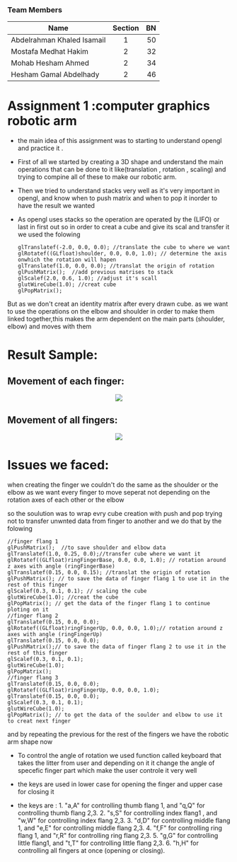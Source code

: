 ### Team Members

| Name                          | Section |  BN |
| ----------------------------- | :-----: | --: |
| Abdelrahman Khaled Isamail    |    1    |  50 |
| Mostafa Medhat Hakim          |    2    |  32 |
| Mohab Hesham Ahmed            |    2    |  34 |
| Hesham Gamal Abdelhady        |    2    |  46 |


# Assignment 1 :computer graphics robotic arm

- the main idea of this assignment was to starting to understand opengl and practice it .

- First of all we started by creating a 3D shape and understand the main operations that can be done to it like(translation , rotation , scaling) and trying to compine all of these to make our robotic arm.

- Then we tried to understand stacks very well as it's very important in opengl, and know when to push matrix and when to pop it inorder to have the result we wanted 

- As opengl uses stacks so the operation are operated by the (LIFO) or last in first out so in order to creat a cube and give its scal and transfer it we used the folowing  

    ```
    glTranslatef(-2.0, 0.0, 0.0); //translate the cube to where we want
    glRotatef((GLfloat)shoulder, 0.0, 0.0, 1.0); // determine the axis onwhich the rotation will hapen 
    glTranslatef(1.0, 0.0, 0.0); //translat the origin of rotation
    glPushMatrix();  //add previous matrises to stack
    glScalef(2.0, 0.6, 1.0); //adjust it's scall
    glutWireCube(1.0); //creat cube
    glPopMatrix();
    ```

But as we don't creat an identity matrix after every drawn cube. as we want to use the operations on the elbow and shoulder in order to make them linked together,this makes the arm dependent on the main parts (shoulder, elbow) and moves with them

# Result Sample:
## Movement of each finger:
<p align="center">
  <img src="https://drive.google.com/uc?export=view&id=1MBOcz4OBVIFhETOEw-D4RiDFWGj8yD0F">
</p>

## Movement of all fingers:
<p align="center">
  <img src="https://drive.google.com/uc?export=view&id=1u4LoKABtcTcJ2sH1fL59W9H3g1OoQYS8">
</p>

# Issues we faced:

when creating the finger we couldn't do the same as the shoulder or the elbow as we want every finger to move seperat not depending on the rotation axes of each other or the elbow 

so the soulution was to wrap evry cube creation with push and pop trying not to transfer unwnted data from finger to another and we do that by the folowing
    
    //finger flang 1
    glPushMatrix();  //to save shoulder and elbow data
    glTranslatef(1.0, 0.25, 0.0);//transfer cube where we want it
    glRotatef((GLfloat)ringFingerBase, 0.0, 0.0, 1.0); // rotation around z axes with angle (ringFingerBase)
    glTranslatef(0.15, 0.0, 0.15); //translat the origin of rotation
    glPushMatrix(); // to save the data of finger flang 1 to use it in the rest of this finger
    glScalef(0.3, 0.1, 0.1); // scaling the cube
    glutWireCube(1.0); //creat the cube
    glPopMatrix(); // get the data of the finger flang 1 to continue ploting on it
    //finger flang 2
    glTranslatef(0.15, 0.0, 0.0);
    glRotatef((GLfloat)ringFingerUp, 0.0, 0.0, 1.0);// rotation around z axes with angle (ringFingerUp)
    glTranslatef(0.15, 0.0, 0.0);
    glPushMatrix();// to save the data of finger flang 2 to use it in the rest of this finger
    glScalef(0.3, 0.1, 0.1);
    glutWireCube(1.0);
    glPopMatrix();
    //finger flang 3
    glTranslatef(0.15, 0.0, 0.0);
    glRotatef((GLfloat)ringFingerUp, 0.0, 0.0, 1.0);
    glTranslatef(0.15, 0.0, 0.0);
    glScalef(0.3, 0.1, 0.1);
    glutWireCube(1.0);
    glPopMatrix(); // to get the data of the soulder and elbow to use it to creat next finger

and by repeating the previous for the rest of the fingers we have the robotic arm shape now

- To control the angle of rotation we used function called keyboard that takes the litter from user and depending on it it change the angle of specefic finger part which make the user controle it very well

- the keys are used in lower case for opening the finger and upper case for closing it 

- the keys are :
               1. "a,A" for controlling thumb flang 1, and "q,Q" for controlling thumb flang 2,3.
               2. "s,S" for controlling index flang1 , and "w,W" for controlling index flang 2,3.
               3. "d,D" for controlling middle flang 1, and "e,E" for controlling middle flang 2,3.
               4. "f,F" for controlling ring flang 1, and "r,R" for controlling ring flang 2,3.
               5. "g,G" for controlling little flang1, and "t,T" for controlling little flang 2,3.
               6. "h,H" for controlling all fingers at once (opening or closing).
